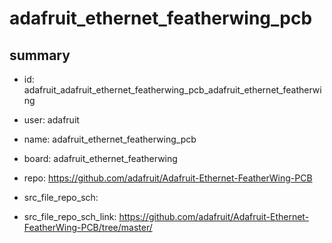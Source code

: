 # adafruit_ethernet_featherwing_pcb
 
## summary 
* id: adafruit_adafruit_ethernet_featherwing_pcb_adafruit_ethernet_featherwing
* user: adafruit
* name: adafruit_ethernet_featherwing_pcb
* board: adafruit_ethernet_featherwing
* repo: https://github.com/adafruit/Adafruit-Ethernet-FeatherWing-PCB



* src_file_repo_sch: 
* src_file_repo_sch_link: https://github.com/adafruit/Adafruit-Ethernet-FeatherWing-PCB/tree/master/




